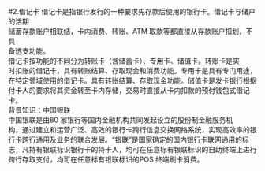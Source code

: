 #2.借记卡
借记卡是指银行发行的一种要求先存款后使用的银行卡。借记卡与储户的活期<br />
    储蓄存款账户相联结，卡内消费、转账、ATM 取款等都直接从存款账户扣划，不具<br />
    备透支功能。<br />
    借记卡按功能的不同分为转账卡（含储蓄卡）、专用卡、储值卡。转账卡是实<br />
    时扣账的借记卡，具有转账结算、存取现金和消费功能。专用卡是具有专门用途，<br />
    在特定领域使用的借记卡。具有转账结算、存取现金功能。储值卡是发卡银行根据<br />
    付卡人的要求将其资金转至卡内存储，交易时直接从卡内扣款的预付钱包式借记<br />
    卡。<br />
    背景知识：中国银联<br />
    中国银联是由80 家银行等国内金融机构共同发起设立的股份制金融服务机<br />
    构，通过建立和运营广泛、高效的银行卡跨行信息交换网络系统，实现高效率的银<br />
    行卡跨行通用及业务的联合发展。“银联”是国家确定的国内银行卡联网通用的标<br />
    志，凡持有银联标识银行卡的持卡人，均可在任意标有银联标识的自助终端上进行<br />
  跨行存取支付，均可在任意标有银联标识的POS 终端刷卡消费。